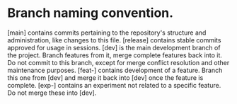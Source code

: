 # Branch naming convention.
[main] contains commits pertaining to the repository's structure and administration, like changes to this file.
[release] contains stable commits approved for usage in sessions.
[dev] is the main development branch of the project. Branch features from it, merge complete features back into it. Do not commit to this branch, except for merge conflict resolution and other maintenance purposes.
[feat-<feature name>] contains development of a feature. Branch this one from [dev] and merge it back into [dev] once the feature is complete.
[exp-<name>] contains an experiment not related to a specific feature. Do not merge these into [dev].
